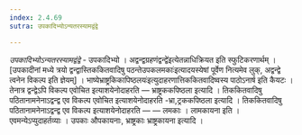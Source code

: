 ```yaml
---
index: 2.4.69
sutra: उपकादिभ्योऽन्यतरस्यामद्वंद्वे

---
```

_उपकादिभ्योऽन्यतरस्यामद्वंद्वे_ - उपकादिभ्यो । अद्वन्द्वग्रहणंद्वन्द्वे॑इत्येतन्नाधिक्रियत इति स्फुटिकरणार्थम् । [उपकादीनां मध्ये त्रयो द्वन्द्वास्तिककितवादिषु पठन्तेउपकलमकाः॑इत्यादयस्येषां पूर्वेण नित्यमेव लुक्, अद्वन्द्वे त्वनेन विकल्प इति ज्ञेयम्] । भाष्येभ्राष्ट्रकिकापिष्ठलयः॑इत्युदाहरणात्तिककितवादिष्वस्य पाठोऽनार्ष इति कैयटः । तेनात्र द्वन्द्वेऽपि विकल्प एवोचित इत्याशयेनोदाहरति — भ्राष्ट्रककपिष्ठला इत्यादि । तिककितवादिषु पठितानामनेनाऽद्वन्द्व एव विकल्प एवोचित इत्याशयेनोदाहरति -भ्रा,ट्रककपिष्ठला इत्यादि । तिककितवादिषु पठितानामनेनाऽद्वन्द्व एव विकल्प इत्याशयेनोदाहरति —  — लमकाः । लामकायना इति । एवमन्येऽप्युदाहर्तव्याः । उपकाः औपकायनाः, भ्राष्ट्रकाः भ्राष्ट्रकायना इत्यादि ।